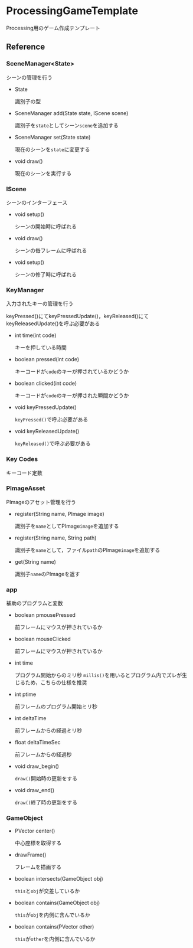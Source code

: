 # ProcessingGameTemplate

Processing用のゲーム作成テンプレート

## Reference

### SceneManager\<State\>

シーンの管理を行う

- State

  識別子の型

- SceneManager add(State state, IScene scene)

  識別子を`state`としてシーン`scene`を追加する

- SceneManager set(State state)

  現在のシーンを`state`に変更する

- void draw()

  現在のシーンを実行する

### IScene

シーンのインターフェース

- void setup()

  シーンの開始時に呼ばれる

- void draw()

  シーンの毎フレームに呼ばれる

- void setup()

  シーンの修了時に呼ばれる

### KeyManager

入力されたキーの管理を行う

keyPressed()にてkeyPressedUpdate()，keyReleased()にてkeyReleasedUpdate()を呼ぶ必要がある

- int time(int code)

  キーを押している時間

- boolean pressed(int code)

  キーコードが`code`のキーが押されているかどうか

- boolean clicked(int code)

  キーコードが`code`のキーが押された瞬間かどうか

- void keyPressedUpdate()

  `keyPressed()`で呼ぶ必要がある

- void keyReleasedUpdate()

  `keyReleased()`で呼ぶ必要がある

### Key Codes

キーコード定数

### PImageAsset

PImageのアセット管理を行う

- register(String name, PImage image)

  識別子を`name`としてPImage`image`を追加する

- register(String name, String path)

  識別子を`name`として，ファイル`path`のPImage`image`を追加する

- get(String name)
  
  識別子`name`のPImageを返す

### app

補助のプログラムと変数

- boolean pmousePressed

  前フレームにマウスが押されているか

- boolean mouseClicked

  前フレームにマウスが押されているか

- int time

  プログラム開始からのミリ秒
  `millis()`を用いるとプログラム内でズレが生じるため，こちらの仕様を推奨

- int ptime

  前フレームのプログラム開始ミリ秒

- int deltaTime

  前フレームからの経過ミリ秒

- float deltaTimeSec

  前フレームからの経過秒

- void draw_begin()

  `draw()`開始時の更新をする

- void draw_end()

  `draw()`終了時の更新をする

### GameObject

- PVector center()

  中心座標を取得する

- drawFrame()

  フレームを描画する

- boolean intersects(GameObject obj)

  `this`と`obj`が交差しているか

- boolean contains(GameObject obj)

  `this`が`obj`を内側に含んでいるか

- boolean contains(PVector other)

  `this`が`other`を内側に含んでいるか
